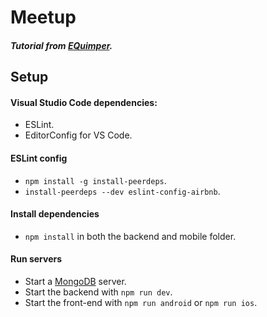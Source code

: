 # Meetup
##### Tutorial from [EQuimper](https://www.youtube.com/watch?v=qmNPpoVkY2Y&list=PLzQWIQOqeUSNX_ZDqt9L3TMSwFa9GbIwp).

## Setup

#### Visual Studio Code dependencies:
- ESLint.
- EditorConfig for VS Code.

#### ESLint config
- ```npm install -g install-peerdeps```.
- ```install-peerdeps --dev eslint-config-airbnb```.

#### Install dependencies
- ```npm install``` in both the backend and mobile folder.

#### Run servers
- Start a [MongoDB](https://docs.mongodb.com/manual/installation/) server.
- Start the backend with ```npm run dev```.
- Start the front-end with ```npm run android``` or ```npm run ios```.
